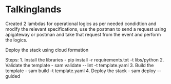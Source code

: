 # Talkinglands

Created 2 lambdas for operational logics as per needed condidtion and modify the relevant specifications, use the postman to send a request using apigateway or postman and take that request from the event and perform the logics.

Deploy the stack using cloud formation

Steps:
    1. Install the libraries
        - pip install -r requirements.txt -t libs/python
    2. Validate the template
        - sam validate --lint -t template.yaml
    3. Build the template
        - sam build -t template.yaml
    4. Deploy the stack
        - sam deploy --guided

